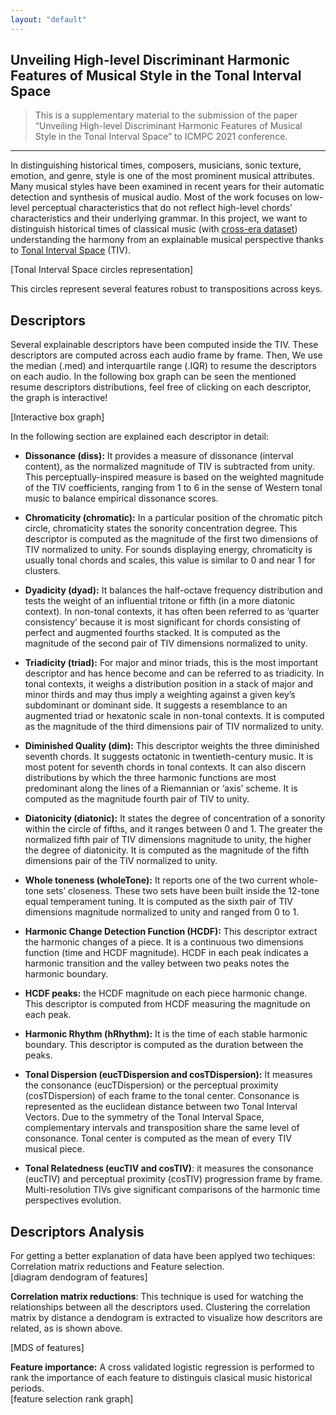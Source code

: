 ```yaml
---
layout: "default"
---
```


<!-- Blog -->
<section id="doc" class=" container markdown-body comment-enabled" data-hard-breaks="true"><h1 id="Unveiling-High-level-Discriminant-Harmonic-Features-of-Musical-Style-in-the-Tonal-Interval-Space" data-id="Unveiling-High-level-Discriminant-Harmonic-Features-of-Musical-Style-in-the-Tonal-Interval-Space"><span>Unveiling High-level Discriminant Harmonic Features of Musical Style in the Tonal Interval Space</span></h1><blockquote>
<p><span>This is a supplementary material to the submission of the paper “Unveiling High-level Discriminant Harmonic Features of Musical Style in the Tonal Interval Space” to ICMPC 2021 conference.</span></p>
</blockquote><hr><p><span>In distinguishing historical times, composers, musicians, sonic texture, emotion, and genre, style is one of the most prominent musical attributes. Many musical styles have been examined in recent years for their automatic detection and synthesis of musical audio.  Most of the work focuses on low-level perceptual characteristics that do not reflect high-level chords’ characteristics and their underlying grammar.  In this project, we want to distinguish historical times of classical music (with </span><a href="https://www.audiolabs-erlangen.de/resources/MIR/cross-era" target="_blank" rel="noopener"><span>cross-era dataset</span></a><span>) understanding the harmony from an explainable musical perspective thanks to </span><a href="https://sites.google.com/site/tonalintervalspace/home" target="_blank" rel="noopener"><span>Tonal Interval Space</span></a><span> (TIV).</span></p><p><span>[Tonal Interval Space circles representation]</span></p><p><span>This circles represent several features robust to transpositions across keys.</span></p><h2 id="Descriptors" data-id="Descriptors"><span>Descriptors</span></h2><p><span>Several explainable descriptors have been computed inside the TIV. These descriptors are computed across each audio frame by frame. Then, We use the median (.med) and interquartile range (.IQR) to resume the descriptors on each audio. In the following box graph can be seen the mentioned resume descriptors distributions, feel free of clicking on each descriptor, the graph is interactive!</span></p><p><span>[Interactive box graph]</span></p><p><span>In the following section are explained each descriptor in detail:</span></p><ul>
<li>
<p><strong><span>Dissonance (diss):</span></strong><span> It provides a measure of dissonance (interval content), as the normalized magnitude of TIV is subtracted from unity. This perceptually-inspired measure is based on the weighted magnitude of the TIV coefficients, ranging from 1 to 6 in the sense of Western tonal music to balance empirical dissonance scores.</span></p>
</li>
<li>
<p><strong><span>Chromaticity (chromatic):</span></strong><span> In a particular position of the chromatic pitch circle, chromaticity states the sonority concentration degree. This descriptor is computed as the magnitude of the first two dimensions of TIV normalized to unity. For sounds displaying energy, chromaticity is usually tonal chords and scales, this value is similar to 0 and near 1 for clusters.</span></p>
</li>
<li>
<p><strong><span>Dyadicity (dyad):</span></strong><span> It balances the half-octave frequency distribution and tests the weight of an influential tritone or fifth (in a more diatonic context). In non-tonal contexts, it has often been referred to as ‘quarter consistency’ because it is most significant for chords consisting of perfect and augmented fourths stacked. It is computed as the magnitude of the second pair of TIV dimensions normalized to unity.</span></p>
</li>
<li>
<p><strong><span>Triadicity (triad):</span></strong><span> For major and minor triads, this is the most important descriptor and has hence become and can be referred to as triadicity. In tonal contexts, it weighs a distribution position in a stack of major and minor thirds and may thus imply a weighting against a given key’s subdominant or dominant side. It suggests a resemblance to an augmented triad or hexatonic scale in non-tonal contexts. It is computed as the magnitude of the third dimensions pair of TIV normalized to unity.</span></p>
</li>
<li>
<p><strong><span>Diminished Quality (dim):</span></strong><span> This descriptor weights the three diminished seventh chords. It suggests octatonic in twentieth-century music. It is most potent for seventh chords in tonal contexts. It can also discern distributions by which the three harmonic functions are most predominant along the lines of a Riemannian or ‘axis’ scheme. It is computed as the magnitude fourth pair of TIV to unity.</span></p>
</li>
<li>
<p><strong><span>Diatonicity (diatonic):</span></strong><span> It states the degree of concentration of a sonority within the circle of fifths, and it ranges between 0 and 1. The greater the normalized fifth pair of TIV dimensions magnitude to unity, the higher the degree of diatonicity. It is computed as the magnitude of the fifth dimensions pair of the TIV normalized to unity.</span></p>
</li>
<li>
<p><strong><span>Whole toneness (wholeTone):</span></strong><span> It reports one of the two current whole-tone sets’ closeness. These two sets have been built inside the 12-tone equal temperament tuning. It is computed as the sixth pair of TIV dimensions magnitude normalized to unity and ranged from 0 to 1.</span></p>
</li>
<li>
<p><strong><span>Harmonic Change Detection Function (HCDF):</span></strong><span> This descriptor extract the harmonic changes of a piece. It is a continuous two dimensions function (time and HCDF magnitude). HCDF in each peak indicates a harmonic transition and the valley between two peaks notes the harmonic boundary.</span></p>
</li>
<li>
<p><strong><span>HCDF peaks:</span></strong><span> the HCDF magnitude on each piece harmonic change. This descriptor is computed from HCDF measuring the magnitude on each peak.</span></p>
</li>
<li>
<p><strong><span>Harmonic Rhythm (hRhythm):</span></strong><span> It is the time of each stable harmonic boundary. This descriptor is computed as the duration between the peaks.</span></p>
</li>
<li>
<p><strong><span>Tonal Dispersion (eucTDispersion and cosTDispersion):</span></strong><span> It measures the consonance (eucTDispersion) or the perceptual proximity (cosTDispersion) of each frame to the tonal center. Consonance is represented as the euclidean distance between two Tonal Interval Vectors. Due to the symmetry of the Tonal Interval Space, complementary intervals and transposition share the same level of consonance. Tonal center is computed as the mean of every TIV musical piece.</span></p>
</li>
<li>
<p><strong><span>Tonal Relatedness (eucTIV and cosTIV)</span></strong><span>: it measures the consonance (eucTIV) and perceptual proximity (cosTIV) progression frame by frame. Multi-resolution TIVs give significant comparisons of the harmonic time perspectives evolution.</span></p>
</li>
</ul><h2 id="Descriptors-Analysis" data-id="Descriptors-Analysis"><span>Descriptors Analysis</span></h2><p><span>For getting a better explanation of data have been applyed two techiques: Correlation matrix reductions and Feature selection.</span><br>
<span>[diagram dendogram of features]</span></p><p><strong><span>Correlation matrix reductions</span></strong><span>: This technique is used for watching the relationships between all the descriptors used. Clustering the correlation matrix by distance a dendogram is extracted to visualize how descritors are related, as is shown above.</span></p><p><span>[MDS of features]</span></p><p><strong><span>Feature importance:</span></strong><span> A cross validated logistic regression is performed to rank the importance of each feature to distinguis clasical music historical periods.</span><br>
<span>[feature selection rank graph]</span></p>
</section>

